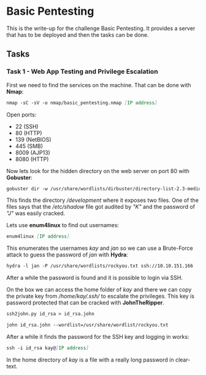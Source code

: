 # Basic Pentesting

This is the write-up for the challenge Basic Pentesting.
It provides a server that has to be deployed and then the tasks can be done.

## Tasks

### Task 1 - Web App Testing and Privilege Escalation

First we need to find the services on the machine. That can be done with **Nmap**:
```markdown
nmap -sC -sV -o nmap/basic_pentesting.nmap [IP address]
```

Open ports:
- 22 (SSH)
- 80 (HTTP)
- 139 (NetBIOS)
- 445 (SMB)
- 8009 (AJP13)
- 8080 (HTTP)

Now lets look for the hidden directory on the web server on port 80 with **Gobuster**:
```markdown
gobuster dir -w /usr/share/wordlists/dirbuster/directory-list-2.3-medium.txt -u [IP address]
```

This finds the directory _/development_ where it exposes two files.
One of the files says that the _/etc/shadow_ file got audited by _"K"_ and the password of _"J"_ was easily cracked.

Lets use **enum4linux** to find out usernames:
```markdown
enum4linux [IP address]
```

This enumerates the usernames _kay_ and _jan_ so we can use a Brute-Force attack to guess the password of _jan_ with **Hydra**:
```markdown
hydra -l jan -P /usr/share/wordlists/rockyou.txt ssh://10.10.151.166
```

After a while the password is found and it is possible to login via SSH.

On the box we can access the home folder of _kay_ and there we can copy the private key from _/home/kay/.ssh/_ to escalate the privileges.
This key is password protected that can be cracked with **JohnTheRipper**.
```markdown
ssh2john.py id_rsa > id_rsa.john

john id_rsa.john --wordlist=/usr/share/wordlist/rockyou.txt
```

After a while it finds the password for the SSH key and logging in works:
```markdown
ssh -i id_rsa kay@[IP address]
```

In the home directory of _kay_ is a file with a really long password in clear-text.
